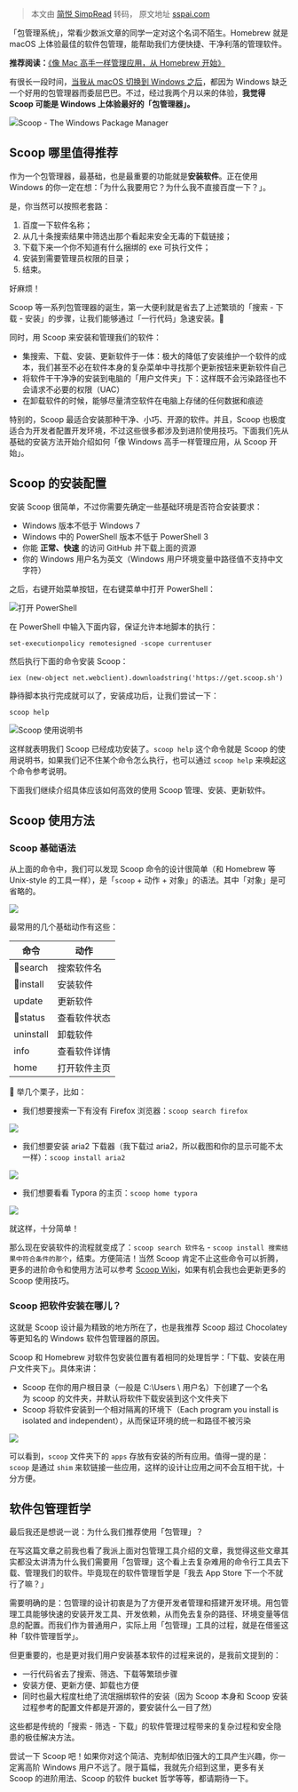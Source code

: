 > 本文由 [简悦 SimpRead](http://ksria.com/simpread/) 转码， 原文地址 [sspai.com](https://sspai.com/post/52496)

「包管理系统」，常看少数派文章的同学一定对这个名词不陌生。Homebrew 就是 macOS 上体验最佳的软件包管理，能帮助我们方便快捷、干净利落的管理软件。

**推荐阅读：**[《像 Mac 高手一样管理应用，从 Homebrew 开始》](https://sspai.com/post/42924)

有很长一段时间，[当我从 macOS 切换到 Windows 之后](https://sspai.com/post/45742)，都因为 Windows 缺乏一个好用的包管理器而委屈巴巴。不过，经过我两个月以来的体验，**我觉得 Scoop 可能是 Windows 上体验最好的「包管理器」。**

![](https://cdn.sspai.com/2019/01/11/325ad054d00bf6963aeea9d7d7c604ed.png)Scoop - The Windows Package Manager

Scoop 哪里值得推荐
------------

作为一个包管理器，最基础，也是最重要的功能就是**安装软件**。正在使用 Windows 的你一定在想：「为什么我要用它？为什么我不直接百度一下？」。

是，你当然可以按照老套路：

1.  百度一下软件名称；
2.  从几十条搜索结果中筛选出那个看起来安全无毒的下载链接；
3.  下载下来一个你不知道有什么捆绑的 exe 可执行文件；
4.  安装到需要管理员权限的目录；
5.  结束。

好麻烦！

Scoop 等一系列包管理器的诞生，第一大便利就是省去了上述繁琐的「搜索 - 下载 - 安装」的步骤，让我们能够通过「一行代码」急速安装。💪

同时，用 Scoop 来安装和管理我们的软件：

*   集搜索、下载、安装、更新软件于一体：极大的降低了安装维护一个软件的成本，我们甚至不必在软件本身的复杂菜单中寻找那个更新按钮来更新软件自己
*   将软件干干净净的安装到电脑的「用户文件夹」下：这样既不会污染路径也不会请求不必要的权限（UAC）
*   在卸载软件的时候，能够尽量清空软件在电脑上存储的任何数据和痕迹

特别的，Scoop 最适合安装那种干净、小巧、开源的软件。并且，Scoop 也极度适合为开发者配置开发环境，不过这些很多都涉及到进阶使用技巧。下面我们先从基础的安装方法开始介绍如何「像 Windows 高手一样管理应用，从 Scoop 开始」。

Scoop 的安装配置
-----------

安装 Scoop 很简单，不过你需要先确定一些基础环境是否符合安装要求：

*   Windows 版本不低于 Windows 7
*   Windows 中的 PowerShell 版本不低于 PowerShell 3
*   你能 **正常、快速** 的访问 GitHub 并下载上面的资源
*   你的 Windows 用户名为英文（Windows 用户环境变量中路径值不支持中文字符）

之后，右键开始菜单按钮，在右键菜单中打开 PowerShell：

![](https://cdn.sspai.com/2019/01/11/d6bc7bc6b51fe797899b5e64d36681ed.png)打开 PowerShell

在 PowerShell 中输入下面内容，保证允许本地脚本的执行：

`set-executionpolicy remotesigned -scope currentuser`

然后执行下面的命令安装 Scoop：

`iex (new-object net.webclient).downloadstring('https://get.scoop.sh')`

静待脚本执行完成就可以了，安装成功后，让我们尝试一下：

`scoop help`

![](https://cdn.sspai.com/2019/01/11/366081198b4916ad066f1d569a9a0a51.png)Scoop 使用说明书

这样就表明我们 Scoop 已经成功安装了。`scoop help` 这个命令就是 Scoop 的使用说明书，如果我们记不住某个命令怎么执行，也可以通过 `scoop help` 来唤起这个命令参考说明。  

下面我们继续介绍具体应该如何高效的使用 Scoop 管理、安装、更新软件。

Scoop 使用方法
----------

### Scoop 基础语法

从上面的命令中，我们可以发现 Scoop 命令的设计很简单（和 Homebrew 等 Unix-style 的工具一样），是「`scoop` + 动作 + 对象」的语法。其中「对象」是可省略的。

![](https://cdn.sspai.com/2019/01/11/69f2db0e372074441ceb4f2fcf96d31d.png)

最常用的几个基础动作有这些：

<table><thead><tr><th>命令</th><th>动作</th></tr></thead><tbody><tr><td>🌟search</td><td>搜索软件名</td></tr><tr><td>🌟install</td><td>安装软件</td></tr><tr><td>update</td><td>更新软件</td></tr><tr><td>🌟status</td><td>查看软件状态</td></tr><tr><td>uninstall</td><td>卸载软件</td></tr><tr><td>info</td><td>查看软件详情</td></tr><tr><td>home</td><td>打开软件主页</td></tr></tbody></table>

🌰 举几个栗子，比如：

*   我们想要搜索一下有没有 Firefox 浏览器：`scoop search firefox`

![](https://cdn.sspai.com/2019/01/11/8dcf81f085033a9608d5ffb4090b762e.png)

*   我们想要安装 aria2 下载器（我下载过 aria2，所以截图和你的显示可能不太一样）：`scoop install aria2` 

![](https://cdn.sspai.com/2019/01/11/721febd364efc01d06d334e9188648a0.png)

*   我们想要看看 Typora 的主页：`scoop home typora` 

![](https://cdn.sspai.com/2019/01/11/354456ba818d4ecfeb598f340fd3a987.gif)

就这样，十分简单！

那么现在安装软件的流程就变成了：`scoop search 软件名` - `scoop install 搜索结果中符合条件的那个`，结束。方便简洁！当然 Scoop 肯定不止这些命令可以折腾，更多的进阶命令和使用方法可以参考 [Scoop Wiki](https://github.com/lukesampson/scoop/wiki)，如果有机会我也会更新更多的 Scoop 使用技巧。

### Scoop 把软件安装在哪儿？

这就是 Scoop 设计最为精致的地方所在了，也是我推荐 Scoop 超过 Chocolatey 等更知名的 Windows 软件包管理器的原因。

Scoop 和 Homebrew 对软件包安装位置有着相同的处理哲学：「下载、安装在用户文件夹下」。具体来讲：

*   Scoop 在你的用户根目录（一般是 C:\Users \ 用户名）下创建了一个名为 scoop 的文件夹，并默认将软件下载安装到这个文件夹下
*   Scoop 将软件安装到一个相对隔离的环境下（Each program you install is isolated and independent），从而保证环境的统一和路径不被污染

![](https://cdn.sspai.com/2019/01/11/56b71f7f565ba363116394e16808f29e.png)

可以看到，`scoop` 文件夹下的 `apps` 存放有安装的所有应用。值得一提的是：`scoop` 是通过 `shim` 来软链接一些应用，这样的设计让应用之间不会互相干扰，十分方便。

软件包管理哲学
-------

最后我还是想说一说：为什么我们推荐使用「包管理」？

在写这篇文章之前我也看了我派上面对包管理工具介绍的文章，我觉得这些文章其实都没太讲清为什么我们需要用「包管理」这个看上去复杂难用的命令行工具去下载、管理我们的软件。毕竟现在的软件管理哲学是「我去 App Store 下一个不就行了嘛？」

需要明确的是：包管理的设计初衷是为了方便开发者管理和搭建开发环境。用包管理工具能够快速的安装开发工具、开发依赖，从而免去复杂的路径、环境变量等信息的配置。而我们作为普通用户，实际上用「包管理」工具的过程，就是在借鉴这种「软件管理哲学」。

但更重要的，也是更对我们用户安装基本软件的过程来说的，是我前文提到的：

*   一行代码省去了搜索、筛选、下载等繁琐步骤
*   安装方便、更新方便、卸载也方便
*   同时也最大程度杜绝了流氓捆绑软件的安装（因为 Scoop 本身和 Scoop 安装过程参考的配置文件都是开源的，要安装什么一目了然）

这些都是传统的「搜索 - 筛选 - 下载」的软件管理过程带来的复杂过程和安全隐患的极佳解决方法。

尝试一下 Scoop 吧！如果你对这个简洁、克制却依旧强大的工具产生兴趣，你一定离高阶 Windows 用户不远了。限于篇幅，我就先介绍到这里，更多有关 Scoop 的进阶用法、Scoop 的软件 bucket 哲学等等，都请期待一下。